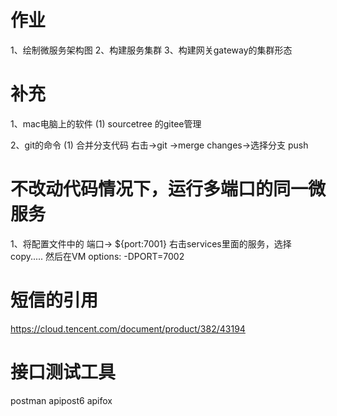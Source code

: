 # 作业
1、绘制微服务架构图
2、构建服务集群
3、构建网关gateway的集群形态

# 补充
1、mac电脑上的软件
(1) sourcetree 的gitee管理

2、git的命令
(1) 合并分支代码
右击->git ->merge changes->选择分支
push


# 不改动代码情况下，运行多端口的同一微服务
1、将配置文件中的 端口-> ${port:7001}
右击services里面的服务，选择 copy.....
然后在VM options:  -DPORT=7002


# 短信的引用
https://cloud.tencent.com/document/product/382/43194


# 接口测试工具
postman
apipost6
apifox

